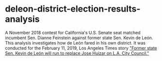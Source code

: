 # deleon-district-election-results-analysis

A November 2018 contest for California's U.S. Senate seat matched incumbent Sen. Dianne Feinstein against former state Sen. Kevin de León. This analysis investigates how de León fared in his own district. It was conducted for the February 11, 2019, Los Angeles Times story ["Former state Sen. Kevin de León will run to replace Jose Huizar on L.A. City Council."](https://www.latimes.com/local/lanow/la-me-ln-de-leon-city-council-20190211-story.html)
